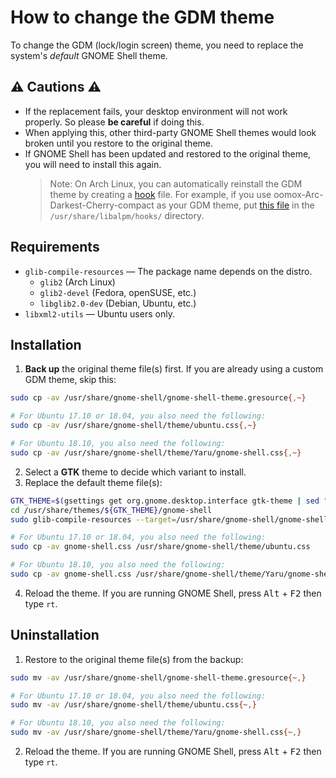 # How to change the GDM theme

To change the GDM (lock/login screen) theme, you need to replace the system's _default_ GNOME Shell theme.

## :warning: Cautions :warning:

- If the replacement fails, your desktop environment will not work properly. So please **be careful** if doing this.
- When applying this, other third-party GNOME Shell themes would look broken until you restore to the original theme.
- If GNOME Shell has been updated and restored to the original theme, you will need to install this again.
  > Note: On Arch Linux, you can automatically reinstall the GDM theme by creating a [hook](https://wiki.archlinux.org/index.php/Pacman#Hooks) file. For example, if you use oomox-Arc-Darkest-Cherry-compact as your GDM theme, put [this file](https://gist.github.com/looselyrigorous/a1aa931ce48627cc39daccc9253b30c7) in the `/usr/share/libalpm/hooks/` directory.

## Requirements

- `glib-compile-resources` — The package name depends on the distro.
  - `glib2` (Arch Linux)
  - `glib2-devel` (Fedora, openSUSE, etc.)
  - `libglib2.0-dev` (Debian, Ubuntu, etc.)
- `libxml2-utils` — Ubuntu users only.

## Installation

1. **Back up** the original theme file(s) first. If you are already using a custom GDM theme, skip this:

  ```sh
  sudo cp -av /usr/share/gnome-shell/gnome-shell-theme.gresource{,~}

  # For Ubuntu 17.10 or 18.04, you also need the following:
  sudo cp -av /usr/share/gnome-shell/theme/ubuntu.css{,~}

  # For Ubuntu 18.10, you also need the following:
  sudo cp -av /usr/share/gnome-shell/theme/Yaru/gnome-shell.css{,~}
  ```

2. Select a **GTK** theme to decide which variant to install.
3. Replace the default theme file(s):

  ```sh
  GTK_THEME=$(gsettings get org.gnome.desktop.interface gtk-theme | sed "s/'//g")
  cd /usr/share/themes/${GTK_THEME}/gnome-shell
  sudo glib-compile-resources --target=/usr/share/gnome-shell/gnome-shell-theme.gresource gnome-shell-theme.gresource.xml

  # For Ubuntu 17.10 or 18.04, you also need the following:
  sudo cp -av gnome-shell.css /usr/share/gnome-shell/theme/ubuntu.css

  # For Ubuntu 18.10, you also need the following:
  sudo cp -av gnome-shell.css /usr/share/gnome-shell/theme/Yaru/gnome-shell.css
  ```

4. Reload the theme. If you are running GNOME Shell, press <kbd>Alt</kbd> + <kbd>F2</kbd> then type `rt`.

## Uninstallation

1. Restore to the original theme file(s) from the backup:

  ```sh
  sudo mv -av /usr/share/gnome-shell/gnome-shell-theme.gresource{~,}

  # For Ubuntu 17.10 or 18.04, you also need the following:
  sudo mv -av /usr/share/gnome-shell/theme/ubuntu.css{~,}

  # For Ubuntu 18.10, you also need the following:
  sudo mv -av /usr/share/gnome-shell/theme/Yaru/gnome-shell.css{~,}
  ```

2. Reload the theme. If you are running GNOME Shell, press <kbd>Alt</kbd> + <kbd>F2</kbd> then type `rt`.
